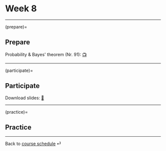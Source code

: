# Week 8


---

(prepare)=
## Prepare

Probability & Bayes' theorem (Nr. 91): [📺 ](https://www.youtube.com/watch?v=HZGCoVF3YvM)

---

(participate)=
## Participate


Download slides: [📑](https://drive.google.com/file/d/10HNJ_5LvDrVLrVOXI9GhaXzf5JkEjonR/view?usp=sharing)



---

(practice)=
## Practice






---

Back to [course schedule](../docs/course-schedule.md) ⏎
